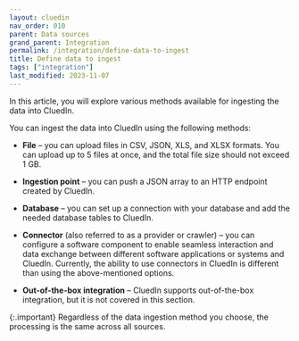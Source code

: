 ```yaml
---
layout: cluedin
nav_order: 010
parent: Data sources
grand_parent: Integration
permalink: /integration/define-data-to-ingest
title: Define data to ingest
tags: ["integration"]
last_modified: 2023-11-07
---
```


In this article, you will explore various methods available for ingesting the data into CluedIn.

You can ingest the data into CluedIn using the following methods:

- **File** – you can upload files in CSV, JSON, XLS, and XLSX formats. You can upload up to 5 files at once, and the total file size should not exceed 1 GB.

- **Ingestion point** – you can push a JSON array to an HTTP endpoint created by CluedIn.

- **Database** – you can set up a connection with your database and add the needed database tables to CluedIn.

- **Connector** (also referred to as a provider or crawler) – you can configure a software component to enable seamless interaction and data exchange between different software applications or systems and CluedIn. Currently, the ability to use connectors in CluedIn is different than using the above-mentioned options.

- **Out-of-the-box integration** – CluedIn supports out-of-the-box integration, but it is not covered in this section.

{:.important}
Regardless of the data ingestion method you choose, the processing is the same across all sources.